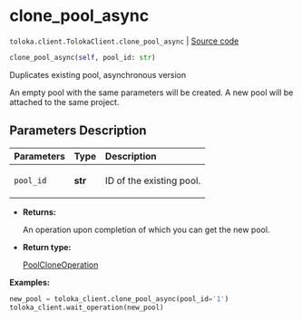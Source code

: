 # clone_pool_async
`toloka.client.TolokaClient.clone_pool_async` | [Source code](https://github.com/Toloka/toloka-kit/blob/v0.1.24/src/client.py#L44)

```python
clone_pool_async(self, pool_id: str)
```

Duplicates existing pool, asynchronous version


An empty pool with the same parameters will be created.
A new pool will be attached to the same project.

## Parameters Description

| Parameters | Type | Description |
| :----------| :----| :-----------|
`pool_id`|**str**|<p>ID of the existing pool.</p>

* **Returns:**

  An operation upon completion of which you can get the new pool.

* **Return type:**

  [PoolCloneOperation](toloka.client.operations.PoolCloneOperation.md)

**Examples:**

```python
new_pool = toloka_client.clone_pool_async(pool_id='1')
toloka_client.wait_operation(new_pool)
```
